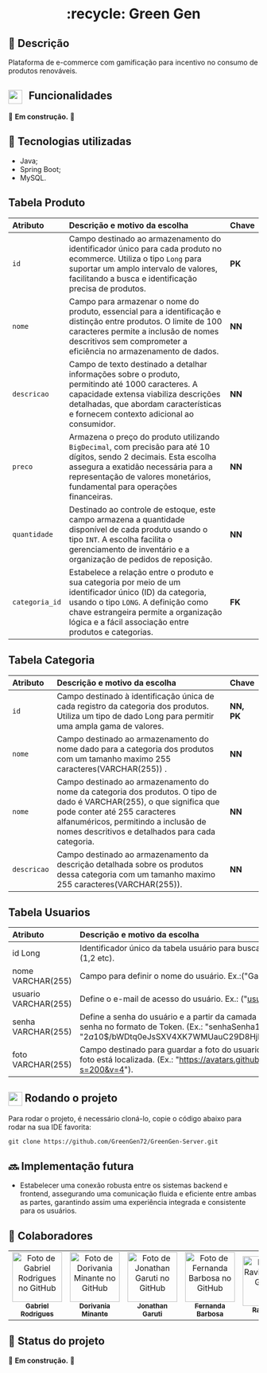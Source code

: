 <h1 align="center">:recycle: Green Gen</h1>

## :memo: Descrição
Plataforma de e-commerce com gamificação para incentivo no consumo de produtos renováveis.

##  <img align="center" src="https://i.imgur.com/OT1B2Qy.gif" width="28" height="28" style="margin-right: 8px;"> Funcionalidades
:construction: <b>Em construção.</b> :construction:

## :wrench: Tecnologias utilizadas
- Java;
- Spring Boot;
- MySQL.

## Tabela Produto


| Atributo   | Descrição e motivo da escolha       | Chave       |
| :---------- | :--------- | :---------------------------------- |
| `id`         | Campo destinado ao armazenamento do identificador único para cada produto no ecommerce. Utiliza o tipo `Long` para suportar um amplo intervalo de valores, facilitando a busca e identificação precisa de produtos. | **PK**    |
| `nome`       | Campo para armazenar o nome do produto, essencial para a identificação e distinção entre produtos. O limite de 100 caracteres permite a inclusão de nomes descritivos sem comprometer a eficiência no armazenamento de dados. |**NN**  |
| `descricao`  | Campo de texto destinado a detalhar informações sobre o produto, permitindo até 1000 caracteres. A capacidade extensa viabiliza descrições detalhadas, que abordam características e fornecem contexto adicional ao consumidor.     |**NN**  |
| `preco`      | Armazena o preço do produto utilizando `BigDecimal`, com precisão para até 10 dígitos, sendo 2 decimais. Esta escolha assegura a exatidão necessária para a representação de valores monetários, fundamental para operações financeiras.|**NN**  |
| `quantidade` | Destinado ao controle de estoque, este campo armazena a quantidade disponível de cada produto usando o tipo `INT`. A escolha facilita o gerenciamento de inventário e a organização de pedidos de reposição. |**NN**  |
| `categoria_id` | Estabelece a relação entre o produto e sua categoria por meio de um identificador único (ID) da categoria, usando o tipo `LONG`. A definição como chave estrangeira permite a organização lógica e a fácil associação entre produtos e categorias. | **FK**   |
<div align="left">


</div>

## Tabela Categoria

<div align="left">

| Atributo   | Descrição e motivo da escolha       | Chave       |
| :---------- | :--------- | :---------------------------------- |
| `id` | Campo destinado à identificação única de cada registro da categoria dos produtos. Utiliza um tipo de dado Long para permitir uma ampla gama de valores.| **NN, PK** |
| `nome` | Campo destinado ao armazenamento do nome dado para a categoria dos produtos com um tamanho maximo 255 caracteres(VARCHAR(255)) . | **NN** |
| `nome` | Campo destinado ao armazenamento do nome da categoria dos produtos. O tipo de dado é VARCHAR(255), o que significa que pode conter até 255 caracteres alfanuméricos, permitindo a inclusão de nomes descritivos e detalhados para cada categoria. | **NN** |
| `descricao` | Campo destinado ao armazenamento da descrição detalhada sobre os produtos dessa categoria com um tamanho maximo 255 caracteres(VARCHAR(255)). | **NN** |
</div>

## Tabela Usuarios

<div align = "left">

| Atributo   | Descrição e motivo da escolha       | Chave       |
| :---------- | :--------- | :---------------------------------- |
| id Long | Identificador único da tabela usuário para buscar usuários pelo id do nome. Ex.:(1,2 etc). | PK |
| nome VARCHAR(255) | Campo para definir o nome do usuário. Ex.:("Gabriel", "Ana" etc). | NN |
| usuario VARCHAR(255) | Define o e-mail de acesso do usuário. Ex.: ("usuario@usuario.com").| NN |
| senha VARCHAR(255) | Define a senha do usuário e a partir da camada de segurança, transforma a senha no formato de Token. (Ex.: "senhaSenha1209", depois de encriptar: "$2a$10$/bWDtq0eJsSXV4XK7WMUauC29D8HjlcA7K322oV7F3eJWyzqoEGA.").| NN |
| foto VARCHAR(255) | Campo destinado para guardar a foto do usuario a partir da URL exata onde essa foto está localizada. (Ex.: "https://avatars.githubusercontent.com/u/9919?s=200&v=4"). | NN |
</div>

## <img align="center" src="https://i.imgur.com/YMtRdEm.gif" width="28" height="28"> Rodando o projeto

Para rodar o projeto, é necessário cloná-lo, copie o código abaixo para rodar na sua IDE favorita:

```
git clone https://github.com/GreenGen72/GreenGen-Server.git
```


## :soon: Implementação futura
+ Estabelecer uma conexão robusta entre os sistemas backend e frontend, assegurando uma comunicação fluida e eficiente entre ambas as partes, garantindo assim uma experiência integrada e consistente para os usuários.

## :handshake: Colaboradores
<table>
  <tr>
    <td align="center">
      <a href="https://github.com/ApenasGabs">
        <img src="https://avatars.githubusercontent.com/u/52265978?v=4" width="100px;" alt="Foto de Gabriel Rodrigues no GitHub"/><br>
        <sub>
          <b>Gabriel Rodrigues</b>
        </sub>
      </a>
    </td>
      <td align="center">
      <a href="https://github.com/dori-minante">
        <img src="https://avatars.githubusercontent.com/u/99691142?v=4" width="100px;" alt="Foto de Dorivania Minante no GitHub"/><br>
        <sub>
          <b>Dorivania Minante</b>
        </sub>
      </a>
    </td>
     <td align="center">
      <a href="https://github.com/Jonathangaruti">
        <img src="https://avatars.githubusercontent.com/u/137525224?v=4" width="100px;" alt="Foto de Jonathan Garuti no GitHub"/><br>
        <sub>
          <b>Jonathan Garuti</b>
        </sub>
      </a>
    </td>
    <td align="center">
      <a href="https://github.com/NandayGB">
        <img src="https://avatars.githubusercontent.com/u/112911182?v=4" width="100px;" alt="Foto de Fernanda Barbosa no GitHub"/><br>
        <sub>
          <b>Fernanda Barbosa</b>
        </sub>
      </a>
    </td>
    <td align="center">
      <a href="https://github.com/RaviBrito">
        <img src="https://avatars.githubusercontent.com/u/147649384?v=4" width="100px;" alt="Foto de Ravi Brito no GitHub"/><br>
        <sub>
          <b>Ravi Brito</b>
        </sub>
      </a>
    </td>
    <td align="center">
      <a href="https://github.com/tainapoppi">
        <img src="https://avatars.githubusercontent.com/u/157232091?v=4" width="100px;" alt="Foto de Tainá Poppi no GitHub"/><br>
        <sub>
          <b>Tainá Poppi</b>
        </sub>
      </a>
    </td>
    <td align="center">
      <a href="https://github.com/devgabrielnascimento">
        <img src="https://avatars.githubusercontent.com/u/92201977?v=4" width="100px;" alt="Foto de Gabriel Nascimento no GitHub"/><br>
        <sub>
          <b>Gabriel Nascimento</b>
        </sub>
      </a>
    </td>
  </tr>
</table>

## :dart: Status do projeto
:construction: <b>Em construção.</b> :construction:

